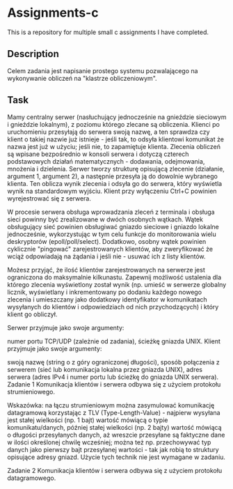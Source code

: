 # Assignments-c
This is a repository for multiple small c assignments I have completed.

## Description
Celem zadania jest napisanie prostego systemu pozwalającego na wykonywanie obliczeń na "klastrze obliczeniowym".

## Task
Mamy centralny serwer (nasłuchujący jednocześnie na gnieździe sieciowym i gnieździe lokalnym), z poziomu którego zlecane są obliczenia. Klienci po uruchomieniu przesyłają do serwera swoją nazwę, a ten sprawdza czy klient o takiej nazwie już istnieje - jeśli tak, to odsyła klientowi komunikat że nazwa jest już w użyciu; jeśli nie, to zapamiętuje klienta. Zlecenia obliczeń są wpisane bezpośrednio w konsoli serwera i dotyczą czterech podstawowych działań matematycznych - dodawania, odejmowania, mnożenia i dzielenia. Serwer tworzy strukturę opisującą zlecenie (działanie, argument 1, argument 2), a następnie przesyła ją do dowolnie wybranego klienta. Ten oblicza wynik zlecenia i odsyła go do serwera, który wyświetla wynik na standardowym wyjściu. Klient przy wyłączeniu Ctrl+C powinien wyrejestrować się z serwera.

W procesie serwera obsługa wprowadzania zleceń z terminala i obsługa sieci powinny być zrealizowane w dwóch osobnych wątkach. Wątek obsługujący sieć powinien obsługiwać gniazdo sieciowe i gniazdo lokalne jednocześnie, wykorzystując w tym celu funkcje do monitorowania wielu deskryptorów (epoll/poll/select). Dodatkowo, osobny wątek powinien cyklicznie "pingować" zarejestrowanych klientów, aby zweryfikować że wciąż odpowiadają na żądania i jeśli nie - usuwać ich z listy klientów.

Możesz przyjąć, że ilość klientów zarejestrowanych na serwerze jest ograniczona do maksymalnie kilkunastu. Zapewnij możliwość ustalenia dla którego zlecenia wyświetlony został wynik (np. umieść w serwerze globalny licznik, wyświetlany i inkrementowany po dodaniu każdego nowego zlecenia i umieszczany jako dodatkowy identyfikator w komunikatach wysyłanych do klientów i odpowiedziach od nich przychodzących) i który klient go obliczył.

Serwer przyjmuje jako swoje argumenty:

numer portu TCP/UDP (zależnie od zadania),
ścieżkę gniazda UNIX.
Klient przyjmuje jako swoje argumenty:

swoją nazwę (string o z góry ograniczonej długości),
sposób połączenia z serwerem (sieć lub komunikacja lokalna przez gniazda UNIX),
adres serwera (adres IPv4 i numer portu lub ścieżkę do gniazda UNIX serwera).
Zadanie 1
Komunikacja klientów i serwera odbywa się z użyciem protokołu strumieniowego.

Wskazówka: na łączu strumieniowym można zasymulować komunikację datagramową korzystając z TLV (Type-Length-Value) - najpierw wysyłana jest stałej wielkości (np. 1 bajt) wartość mówiącą o typie komunikatu/danych, później stałej wielkości (np. 2 bajty) wartość mówiącą o długości przesyłanych danych, aż wreszcie przesyłane są faktyczne dane w ilości określonej chwilę wcześniej; można też np. przechowywać typ danych jako pierwszy bajt przesyłanej wartości - tak jak robią to struktury opisujące adresy gniazd. Użycie tych technik nie jest wymagane w zadaniu.

Zadanie 2
Komunikacja klientów i serwera odbywa się z użyciem protokołu datagramowego.
